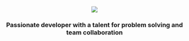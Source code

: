 <h1 align="center">
    <img src="https://readme-typing-svg.herokuapp.com?font=Righteous&size=35&pause=1000&color=7B5F48center=true&random=false&width=435&lines=Hi+There!+%F0%9F%91%8B;Im+Ivan+Bosnjak!;" />
</h1>

<h3 align="center">Passionate developer with a talent for problem solving and team collaboration</h3>
